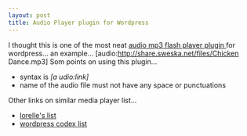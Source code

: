 ```yaml
---
layout: post
title: Audio Player plugin for Wordpress
---
```


I thought this is one of the most neat [audio mp3 flash player plugin ](http://www.1pixelout.net/code/audio-player-wordpress-plugin/)for wordpress... an example... [audio:http://share.sweska.net/files/Chicken Dance.mp3] Som points on using this plugin...

- syntax is _[a udio:link]_
- name of the audio file must not have any space or punctuations

Other links on similar media player list...
- [lorelle's list](http://lorelle.wordpress.com/2007/02/17/video-music-podcasts-audio-and-multimedia-wordpress-plugins/)
- [wordpress codex list](http://codex.wordpress.org/Plugins/Audio)
